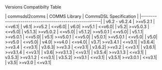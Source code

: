 Versions Compatibilty Table

| commsdsl2comms | COMMS Library | CommsDSL Specification |
|---------------------------------------------------------|
| v6.2 - v6.2.4 | >=v5.2.1 | <=v6.1|
| v6.1| >=v5.2 | <=v6.0|
| v6.0| >=v5.1 | <=v6.0|
| v5.2| >=v5.0.3 | <=v5.0|
| v5.1.3| >=v5.0.2 | <=v5.0|
| v5.1.2| >=v5.0.1 | <=v5.0|
| v5.1.1| >=v5.0.1 | <=v5.0|
| v5.1| >=v5.0.1 | <=v5.0|
| v5.0.1| >=v5.0.1 | <=v5.0|
| v5.0| >=v5.0 | <=v5.0|
| v4.0| >=v4.0 | <=v4.0|
| v3.7| >=v3.4.1 | <=v3.1|
| v3.6.4| >=v3.4 | <=v3.1|
| v3.6.3| >=v3.3 | <=v3.1|
| v3.6.2| >=v3.2 | <=v3.1|
| v3.6.1| >=v3.1.4 | <=v3.1|
| v3.6| >=v3.1.3 | <=v3.1|
| v3.5.4| >=v3.1.3 | <=v3.1|
| v3.5.3| >=v3.1.2 | <=v3.1|
| v3.5.2| >=v3.1 | <=v3.1|
| v3.5.1| >=v3.0.1 | <=v3.1|
| v3.5| >=v3.0 | <=v3.1|


